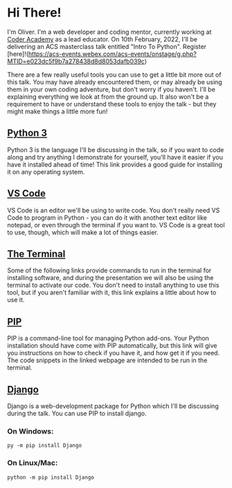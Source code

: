 # Hi There!

I'm Oliver. I'm a web developer and coding mentor, currently working at [Coder Academy](https://www.coderacademy.edu.au/) as a lead educator. On 10th February, 2022, I'll be delivering an ACS masterclass talk entitled "Intro To Python". Register [here]!(https://acs-events.webex.com/acs-events/onstage/g.php?MTID=e023dc5f9b7a278438d8d8053dafb039c) 

There are a few really useful tools you can use to get a little bit more out of this talk. You may have already encountered them, or may already be using them in your own coding adventure, but don't worry if you haven't. I'll be explaining everything we look at from the ground up. It also won't be a requirement to have or understand these tools to enjoy the talk - but they might make things a little more fun!

## [Python 3](https://wsvincent.com/install-python/)
Python 3 is the language I'll be discussing in the talk, so if you want to code along and try anything I demonstrate for yourself, you'll have it easier if you have it installed ahead of time! This link provides a good guide for installing it on any operating system. 

## [VS Code](https://code.visualstudio.com/download)
VS Code is an editor we'll be using to write code. You don't really need VS Code to program in Python - you can do it with another text editor like notepad, or even through the terminal if you want to. VS Code is a great tool to use, though, which will make a lot of things easier.

## [The Terminal](https://towardsdatascience.com/a-quick-guide-to-using-command-line-terminal-96815b97b955)
Some of the following links provide commands to run in the terminal for installing software, and during the presentation we will also be using the terminal to activate our code. You don't need to install anything to use this tool, but if you aren't familiar with it, this link explains a little about how to use it.  

## [PIP](https://pip.pypa.io/en/stable/installation/)
PIP is a command-line tool for managing Python add-ons. Your Python installation should have come with PIP automatically, but this link will give you instructions on how to check if you have it, and how get it if you need. The code snippets in the linked webpage are intended to be run in the terminal.

## [Django]()
Django is a web-development package for Python which I'll be discussing during the talk. You can use PIP to install django.
### On Windows:
```
py -m pip install Django
``` 
### On Linux/Mac:
```
python -m pip install Django
```